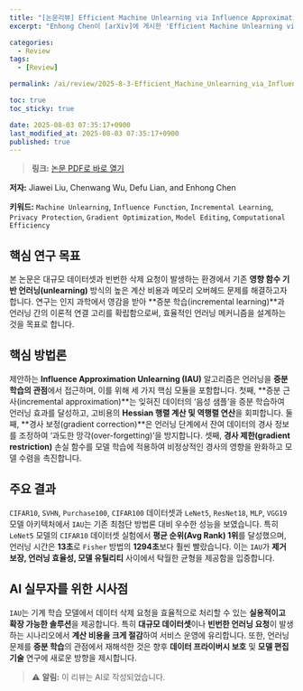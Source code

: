 ```yaml
---
title: "[논문리뷰] Efficient Machine Unlearning via Influence Approximation"
excerpt: "Enhong Chen이 [arXiv]에 게시한 'Efficient Machine Unlearning via Influence Approximation' 논문에 대한 자세한 리뷰입니다."

categories:
  - Review
tags:
  - [Review]

permalink: /ai/review/2025-8-3-Efficient_Machine_Unlearning_via_Influence_Approximation/

toc: true
toc_sticky: true

date: 2025-08-03 07:35:17+0900
last_modified_at: 2025-08-03 07:35:17+0900
published: true
---
```

> **링크:** [논문 PDF로 바로 열기](https://arxiv.org/abs/2507.23257)

**저자:** Jiawei Liu, Chenwang Wu, Defu Lian, and Enhong Chen

**키워드:** `Machine Unlearning`, `Influence Function`, `Incremental Learning`, `Privacy Protection`, `Gradient Optimization`, `Model Editing`, `Computational Efficiency`

## 핵심 연구 목표
본 논문은 대규모 데이터셋과 빈번한 삭제 요청이 발생하는 환경에서 기존 **영향 함수 기반 언러닝(unlearning)** 방식의 높은 계산 비용과 메모리 오버헤드 문제를 해결하고자 합니다. 연구는 인지 과학에서 영감을 받아 **증분 학습(incremental learning)**과 언러닝 간의 이론적 연결 고리를 확립함으로써, 효율적인 언러닝 메커니즘을 설계하는 것을 목표로 합니다.

## 핵심 방법론
제안하는 **Influence Approximation Unlearning (IAU)** 알고리즘은 언러닝을 **증분 학습의 관점**에서 접근하며, 이를 위해 세 가지 핵심 모듈을 포함합니다. 첫째, **증분 근사(incremental approximation)**는 잊혀진 데이터의 ‘음성 샘플’을 증분 학습하여 언러닝 효과를 달성하고, 고비용의 **Hessian 행렬 계산 및 역행렬 연산**을 회피합니다. 둘째, **경사 보정(gradient correction)**은 언러닝 단계에서 잔여 데이터의 경사 정보를 조정하여 ‘과도한 망각(over-forgetting)’을 방지합니다. 셋째, **경사 제한(gradient restriction)** 손실 함수를 모델 학습에 적용하여 비정상적인 경사의 영향을 완화하고 모델 수렴을 촉진합니다.

## 주요 결과
`CIFAR10`, `SVHN`, `Purchase100`, `CIFAR100` 데이터셋과 `LeNet5`, `ResNet18`, `MLP`, `VGG19` 모델 아키텍처에서 `IAU`는 기존 최첨단 방법론 대비 우수한 성능을 보였습니다. 특히 `LeNet5` 모델의 `CIFAR10` 데이터셋 실험에서 **평균 순위(Avg Rank) 1위**를 달성했으며, 언러닝 시간은 **13초**로 `Fisher` 방법의 **1294초**보다 훨씬 빨랐습니다. 이는 `IAU`가 **제거 보장, 언러닝 효율성, 모델 유틸리티** 사이에서 탁월한 균형을 제공함을 입증합니다.

## AI 실무자를 위한 시사점
`IAU`는 기계 학습 모델에서 데이터 삭제 요청을 효율적으로 처리할 수 있는 **실용적이고 확장 가능한 솔루션**을 제공합니다. 특히 **대규모 데이터셋**이나 **빈번한 언러닝 요청**이 발생하는 시나리오에서 **계산 비용을 크게 절감**하여 서비스 운영에 유리합니다. 또한, 언러닝 문제를 **증분 학습**의 관점에서 재해석한 것은 향후 **데이터 프라이버시 보호** 및 **모델 편집 기술** 연구에 새로운 방향을 제시합니다.

> ⚠️ **알림:** 이 리뷰는 AI로 작성되었습니다.
